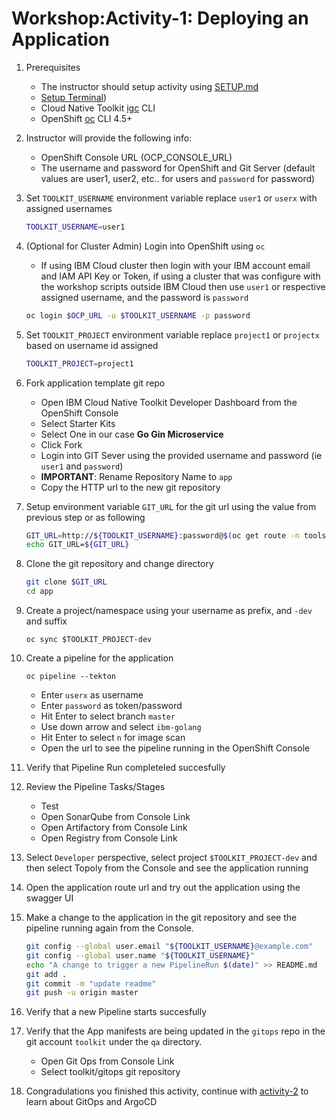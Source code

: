 # Workshop:Activity-1: Deploying an Application

1. Prerequisites
    - The instructor should setup activity using [SETUP.md](./SETUP.md)
    - [Setup Terminal](../CLI.md))
    - Cloud Native Toolkit [igc](https://www.npmjs.com/package/@ibmgaragecloud/cloud-native-toolkit-cli) CLI
    - OpenShift [oc](https://mirror.openshift.com/pub/openshift-v4/clients/oc/latest/) CLI 4.5+

1. Instructor will provide the following info:
    - OpenShift Console URL (OCP_CONSOLE_URL)
    - The username and password for OpenShift and Git Server (default values are user1, user2, etc.. for users and `password` for password)

1. Set `TOOLKIT_USERNAME` environment variable replace `user1` or `userx` with assigned usernames 
    ```bash
    TOOLKIT_USERNAME=user1

    ```

1. (Optional for Cluster Admin) Login into OpenShift using `oc`
    - If using IBM Cloud cluster then login with your IBM account email and IAM API Key or Token, if using a cluster that was configure with the workshop scripts outside IBM Cloud then use `user1` or respective assigned username, and the password is `password`
    ```bash
    oc login $OCP_URL -u $TOOLKIT_USERNAME -p password
    ```

1. Set `TOOLKIT_PROJECT` environment variable replace `project1` or `projectx` based on username id assigned
    ```bash
    TOOLKIT_PROJECT=project1

    ```

1. Fork application template git repo
    - Open IBM Cloud Native Toolkit Developer Dashboard from the OpenShift Console
    - Select Starter Kits
    - Select One in our case **Go Gin Microservice**
    - Click Fork
    - Login into GIT Sever using the provided username and password (ie `user1` and `password`)
    - **IMPORTANT**: Rename Repository Name to `app`
    - Copy the HTTP url to the new git repository

1. Setup environment variable `GIT_URL` for the git url using the value from previous step or as following
    ```bash
    GIT_URL=http://${TOOLKIT_USERNAME}:password@$(oc get route -n tools gogs --template='{{.spec.host}}')/$TOOLKIT_USERNAME/app
    echo GIT_URL=${GIT_URL}

    ```

1. Clone the git repository and change directory
    ```bash
    git clone $GIT_URL
    cd app

    ```

1. Create a project/namespace using your username as prefix, and `-dev` and suffix
    ```
    oc sync $TOOLKIT_PROJECT-dev

    ```

1. Create a pipeline for the application
    ```
    oc pipeline --tekton
    ```
    - Enter `userx` as username
    - Enter `password` as token/password
    - Hit Enter to select branch `master`
    - Use down arrow and select `ibm-golang`
    - Hit Enter to select `n` for image scan
    - Open the url to see the pipeline running in the OpenShift Console

1. Verify that Pipeline Run completeled succesfully

1. Review the Pipeline Tasks/Stages
    - Test
    - Open SonarQube from Console Link
    - Open Artifactory from Console Link
    - Open Registry from Console Link

1. Select `Developer` perspective, select project `$TOOLKIT_PROJECT-dev` and then select Topoly from the Console and see the application running

1. Open the application route url and try out the application using the swagger UI

1. Make a change to the application in the git repository and see the pipeline running again from the Console.
    ```bash
    git config --global user.email "${TOOLKIT_USERNAME}@example.com"
    git config --global user.name "${TOOLKIT_USERNAME}"
    echo "A change to trigger a new PipelineRun $(date)" >> README.md
    git add .
    git commit -m "update readme"
    git push -u origin master

    ```

1. Verify that a new Pipeline starts succesfully


1. Verify that the App manifests are being updated in the `gitops` repo in the git account `toolkit` under the `qa` directory.
    - Open Git Ops from Console Link
    - Select toolkit/gitops git repository

1. Congradulations you finished this activity, continue with [activity-2](../activity-2) to learn about GitOps and ArgoCD




